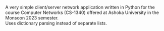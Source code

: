 A very simple client/server network application written in Python for the course Computer Networks (CS-1340) offered at Ashoka University in the Monsoon 2023 semester.  
Uses dictionary parsing instead of separate lists. 
